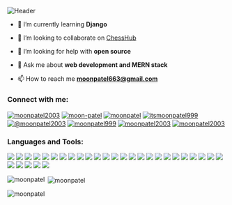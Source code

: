 ![Header](https://github.com/moonpatel/moonpatel/assets/95487062/6af256e6-67d2-4630-b38c-8684bbcd91ea)


<!-- - 🔭 I’m currently working on [ChessHub](https://github.com/moonpatel/ChessHub) -->

- 🌱 I’m currently learning **Django**

- 👯 I’m looking to collaborate on [ChessHub](https://github.com/moonpatel/ChessHub)

- 🤝 I’m looking for help with **open source**

- 💬 Ask me about **web development and MERN stack**

- 📫 How to reach me **moonpatel663@gmail.com**

<h3 align="left">Connect with me:</h3>
<p align="left">
<a href="https://twitter.com/moonpatel2003" target="blank"><img align="center" src="https://img.shields.io/badge/X-000000?style=for-the-badge&logo=x&logoColor=white" alt="moonpatel2003"/></a>
<a href="https://linkedin.com/in/moon-patel" target="blank"><img align="center" src="https://img.shields.io/badge/LinkedIn-0077B5?style=for-the-badge&logo=linkedin&logoColor=white" alt="moon-patel"/></a>
<a href="https://kaggle.com/moonpatel" target="blank"><img align="center" src="https://img.shields.io/badge/Kaggle-20BEFF?style=for-the-badge&logo=Kaggle&logoColor=white" alt="moonpatel"  /></a>
<a href="https://instagram.com/itsmoonpatel999" target="blank"><img align="center" src="https://img.shields.io/badge/Instagram-E4405F?style=for-the-badge&logo=instagram&logoColor=white" alt="itsmoonpatel999"  /></a>
<a href="https://medium.com/@moonpatel2003" target="blank"><img align="center" src="https://img.shields.io/badge/Medium-12100E?style=for-the-badge&logo=medium&logoColor=white" alt="@moonpatel2003"  /></a>
<a href="https://codeforces.com/profile/moonpatel999" target="blank"><img align="center" src="https://img.shields.io/badge/Codeforces-445f9d?style=for-the-badge&logo=Codeforces&logoColor=white" alt="moonpatel999" /></a>
<a href="https://www.leetcode.com/moonpatel2003" target="blank"><img align="center" src="https://img.shields.io/badge/-LeetCode-FFA116?style=for-the-badge&logo=LeetCode&logoColor=black" alt="moonpatel2003" /></a>
<a href="https://auth.geeksforgeeks.org/user/moonpatel2003" target="blank"><img align="center" src="https://img.shields.io/badge/GeeksforGeeks-298D46?style=for-the-badge&logo=geeksforgeeks&logoColor=white" alt="moonpatel2003" /></a>
</p>

<h3 align="left">Languages and Tools:</h3>
<p align="left"> 
  <img src="https://img.shields.io/badge/Amazon_AWS-DD9900?style=for-the-badge&logo=amazonaws&logoColor=black" />
  <img src="https://img.shields.io/badge/Shell_Script-121011?style=for-the-badge&logo=gnu-bash&logoColor=white" />
  <img src="https://img.shields.io/badge/blender-%23F5792A.svg?style=for-the-badge&logo=blender&logoColor=white" />
  <img src="https://img.shields.io/badge/C%2B%2B-00599C?style=for-the-badge&logo=c%2B%2B&logoColor=white" />
  <img src="https://img.shields.io/badge/Express%20js-000000?style=for-the-badge&logo=express&logoColor=white" />
  <img src="https://img.shields.io/badge/GIT-E44C30?style=for-the-badge&logo=git&logoColor=white" />
  <img src="https://img.shields.io/badge/HTML5-E34F26?style=for-the-badge&logo=html5&logoColor=white" />
  <img src="https://img.shields.io/badge/JavaScript-323330?style=for-the-badge&logo=javascript&logoColor=F7DF1E" />
  <img src="https://img.shields.io/badge/Linux-FCC624?style=for-the-badge&logo=linux&logoColor=black" />
  <img src="https://img.shields.io/badge/Ubuntu-E95420?style=for-the-badge&logo=ubuntu&logoColor=white" />
  <img src="https://img.shields.io/badge/MongoDB-4EA94B?style=for-the-badge&logo=mongodb&logoColor=white" />
  <img src="https://img.shields.io/badge/MySQL-005C84?style=for-the-badge&logo=mysql&logoColor=white" />
  <img src="https://img.shields.io/badge/PostgreSQL-316192?style=for-the-badge&logo=postgresql&logoColor=white" />

  <img src="https://img.shields.io/badge/next%20js-000000?style=for-the-badge&logo=nextdotjs&logoColor=white" />
  <img src="https://img.shields.io/badge/Node%20js-339933?style=for-the-badge&logo=nodedotjs&logoColor=white" />
  <img src="https://img.shields.io/badge/Puppeteer-40B5A4?style=for-the-badge&logo=Puppeteer&logoColor=white" />

  <img src="https://img.shields.io/badge/Python-FFD43B?style=for-the-badge&logo=python&logoColor=blue" />
  <img src="https://img.shields.io/badge/django-%23092E20.svg?style=for-the-badge&logo=django&logoColor=white" />
  <img src="https://img.shields.io/badge/React-20232A?style=for-the-badge&logo=react&logoColor=61DAFB" />
  <img src="https://img.shields.io/badge/Tailwind_CSS-38B2AC?style=for-the-badge&logo=tailwind-css&logoColor=white" />

  <img src="https://img.shields.io/badge/TypeScript-007ACC?style=for-the-badge&logo=typescript&logoColor=white" />
  <img src="https://img.shields.io/badge/Docker-2CA5E0?style=for-the-badge&logo=docker&logoColor=white" />
  <img src="https://img.shields.io/badge/npm-CB3837?style=for-the-badge&logo=npm&logoColor=white" />
  <img src="https://img.shields.io/badge/Postman-FF6C37?style=for-the-badge&logo=Postman&logoColor=white" />
  <img src="https://img.shields.io/badge/Socket.io-010101?&style=for-the-badge&logo=Socket.io&logoColor=white" />
  <img src="https://img.shields.io/badge/Vite-B73BFE?style=for-the-badge&logo=vite&logoColor=FFD62E" />
  <img src="https://img.shields.io/badge/VSCode-0078D4?style=for-the-badge&logo=visual%20studio%20code&logoColor=white" />
  <img src="https://img.shields.io/badge/C-00599C?style=for-the-badge&logo=c&logoColor=white" />

<img src="https://img.shields.io/badge/CSS3-1572B6?style=for-the-badge&logo=css3&logoColor=white" />
  <img src="https://img.shields.io/badge/Prisma-3982CE?style=for-the-badge&logo=Prisma&logoColor=white" />
</p>

<p><img align="left" src="https://github-readme-stats.vercel.app/api/top-langs?username=moonpatel&show_icons=true&locale=en&layout=compact" alt="moonpatel" /></p>

<p>&nbsp;<img align="center" src="https://github-readme-stats.vercel.app/api?username=moonpatel&show_icons=true&locale=en" alt="moonpatel" /></p>

<p><img align="center" src="https://github-readme-streak-stats.herokuapp.com/?user=moonpatel&" alt="moonpatel" /></p>
